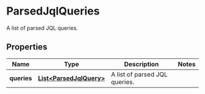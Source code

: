 

# ParsedJqlQueries

A list of parsed JQL queries.

## Properties

Name | Type | Description | Notes
------------ | ------------- | ------------- | -------------
**queries** | [**List&lt;ParsedJqlQuery&gt;**](ParsedJqlQuery.md) | A list of parsed JQL queries. | 



